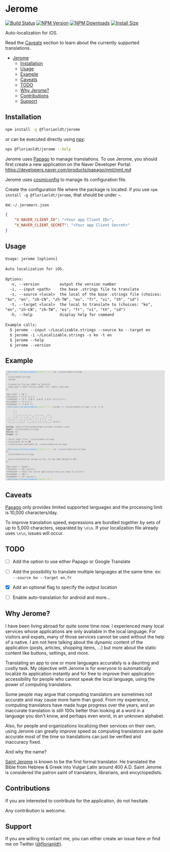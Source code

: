 # Jerome

[![Build Status](https://github.com/florianldt/jerome/workflows/build/badge.svg)](https://github.com/florianldt/jerome/actions?query=workflow%3A%22build%22)
[![NPM Version](http://img.shields.io/npm/v/@florianldt/jerome.svg?style=flat)](https://www.npmjs.org/package/@florianldt/jerome)
[![NPM Downloads](https://img.shields.io/npm/dm/@florianldt/jerome.svg?style=flat)](https://npmcharts.com/compare/@florianldt/jerome?minimal=true)
[![Install Size](https://packagephobia.now.sh/badge?p=@florianldt/jerome)](https://packagephobia.now.sh/result?p=@florianldt/jerome)

Auto-localization for iOS.

Read the [Caveats](#caveats) section to learn about the currently supported translations.

-   [Jerome](#jerome)
    -   [Installation](#installation)
    -   [Usage](#usage)
    -   [Example](#example)
    -   [Caveats](#caveats)
    -   [TODO](#todo)
    -   [Why Jerome?](#why-jerome%3F)
    -   [Contributions](#contributions)
    -   [Support](#support)

## Installation

```sh
npm install -g @florianldt/jerome
```

or can be executed directly using [npx](https://docs.npmjs.com/cli/v8/commands/npx):

```sh
npx @florianldt/jerome --help
```

Jerome uses [Papago](https://papago.naver.com/) to manage translations. To use Jerome, you should first create a new application on the Naver Developer Portal: https://developers.naver.com/products/papago/nmt/nmt.md

Jerome uses [cosmiconfig](https://github.com/davidtheclark/cosmiconfig) to manage its configuration file.

Create the configuration file where the package is located. if you use `npm install -g @florianldt/jerome`, that should be under `~`.

ex: `~/.jeromerc.json`

```json
{
    "X_NAVER_CLIENT_ID": "<Your app Client ID>",
    "X_NAVER_CLIENT_SECRET": "<Your app Client Secret>"
}
```

## Usage

```
Usage: jerome [options]

Auto localization for iOS.

Options:
  -v, --version         output the version number
  -i, --input <path>    the base .strings file to translate
  -s, --source <local>  the local of the base .strings file (choices: "ko", "en", "zh-CN", "zh-TW", "es", "fr", "vi", "th", "id")
  -t, --target <local>  the local to translate to (choices: "ko", "en", "zh-CN", "zh-TW", "es", "fr", "vi", "th", "id")
  -h, --help            display help for command

Example calls:
  $ jerome --input ~/Localizable.strings --source ko --target en
  $ jerome -i ~/Localizable.strings -s ko -t en
  $ jerome --help
  $ jerome --version
```

## Example

![Example](https://raw.githubusercontent.com/florianldt/jerome/master/media/example.png)

## Caveats

[Papago](https://papago.naver.com/) only provides limited supported languages and the processing limit is 10,000 characters/day.

To improve translation speed, expressions are bundled together by sets of up to 5,000 characters, separated by `\n\n`. If your localization file already uses `\n\n`, issues will occur.

## TODO

-   [ ] Add the option to use either Papago or Google Translate

-   [ ] Add the possibility to translate multiple languages at the same time. ex: `--source ko --target en,fr`

-   [X] Add an optional flag to specify the output location

-   [ ] Enable auto-translation for android and more... 

## Why Jerome?

I have been living abroad for quite some time now. I experienced many local services whose applications are only available in the local language. For visitors and expats, many of those services cannot be used without the help of a native. I am not here talking about the dynamic content of the application (posts, articles, shopping items, ...) but more about the static content like buttons, settings, and more.

Translating an app to one or more languages accurately is a daunting and costly task. My objective with Jerome is for everyone to automatically localize its application instantly and for free to improve their application accessibility for people who cannot speak the local language, using the power of computing translators.

Some people may argue that computing translators are sometimes not accurate and may cause more harm than good. From my experience, computing translators have made huge progress over the years, and an inaccurate translation is still 100x better than looking at a word in a language you don't know, and perhaps even worst, in an unknown alphabet.

Also, for people and organizations localizing their services on their own, using Jerome can greatly improve speed as computing translators are quite accurate most of the time so translations can just be verified and inaccuracy fixed.

And why the name?

[Saint Jerome](https://en.wikipedia.org/wiki/Jerome) is known to be the first formal translator. He translated the Bible from Hebrew & Greek into Vulgar Latin around 400 A.D. Saint Jerome is considered the patron saint of translators, librarians, and encyclopedists.

## Contributions

If you are interested to contribute for the application, do not hesitate.

Any contribution is welcome.

## Support

If you are willing to contact me, you can either create an issue here or find me on Twitter ([@florianldt](https://twitter.com/florianldt)).
